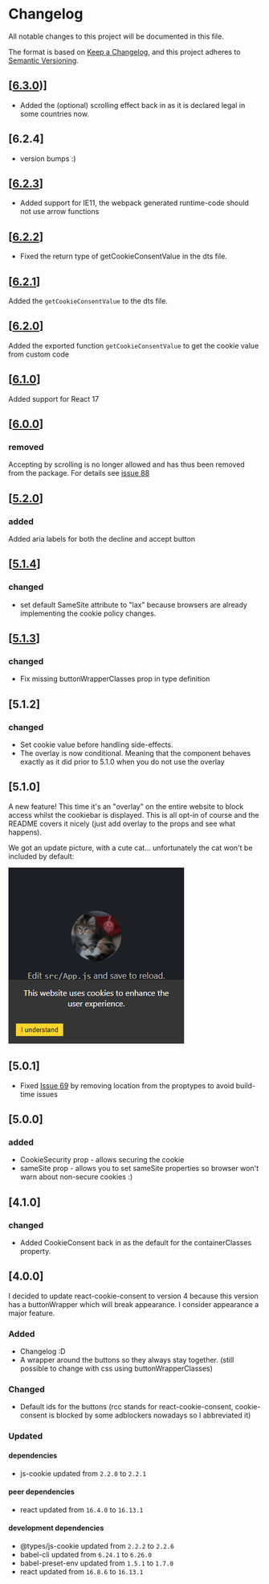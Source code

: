 # Changelog

All notable changes to this project will be documented in this file.

The format is based on [Keep a Changelog](https://keepachangelog.com/en/1.0.0/),
and this project adheres to [Semantic Versioning](https://semver.org/spec/v2.0.0.html).

## [[6.3.0](https://github.com/Mastermindzh/react-cookie-consent/releases/tag/6.2.3))]

- Added the (optional) scrolling effect back in as it is declared legal in some countries now.

## [6.2.4]

- version bumps :)

## [[6.2.3](https://github.com/Mastermindzh/react-cookie-consent/releases/tag/6.2.3)]

- Added support for IE11, the webpack generated runtime-code should not use arrow functions

## [[6.2.2](https://github.com/Mastermindzh/react-cookie-consent/releases/tag/6.2.2)]

- Fixed the return type of getCookieConsentValue in the dts file.

## [[6.2.1](https://github.com/Mastermindzh/react-cookie-consent/releases/tag/6.2.1)]

Added the `getCookieConsentValue` to the dts file.

## [[6.2.0](https://github.com/Mastermindzh/react-cookie-consent/releases/tag/6.2.0)]

Added the exported function `getCookieConsentValue` to get the cookie value from custom code

## [[6.1.0](https://github.com/Mastermindzh/react-cookie-consent/releases/tag/6.1.0)]

Added support for React 17

## [[6.0.0](https://github.com/Mastermindzh/react-cookie-consent/releases/tag/6.0.0)]

### removed

Accepting by scrolling is no longer allowed and has thus been removed from the package.
For details see [issue 88](https://github.com/Mastermindzh/react-cookie-consent/issues/88)

## [[5.2.0](https://github.com/Mastermindzh/react-cookie-consent/releases/tag/5.2.0)]

### added

Added aria labels for both the decline and accept button

## [[5.1.4](https://github.com/Mastermindzh/react-cookie-consent/releases/tag/5.1.4)]

### changed

- set default SameSite attribute to "lax" because browsers are already implementing the cookie policy changes.

## [[5.1.3](https://github.com/Mastermindzh/react-cookie-consent/releases/tag/5.1.3)]

### changed

- Fix missing buttonWrapperClasses prop in type definition

## [5.1.2]

### changed

- Set cookie value before handling side-effects.
- The overlay is now conditional. Meaning that the component behaves exactly as it did prior to 5.1.0 when you do not use the overlay

## [5.1.0]

A new feature! This time it's an "overlay" on the entire website to block access whilst the cookiebar is displayed.
This is all opt-in of course and the README covers it nicely (just add overlay to the props and see what happens).

We got an update picture, with a cute cat... unfortunately the cat won't be included by default:

![overlay example image](https://github.com/Mastermindzh/react-cookie-consent/blob/master/images/overlay.png?raw=true)

## [5.0.1]

- Fixed [Issue
  69](https://github.com/Mastermindzh/react-cookie-consent/issues/69) by
  removing location from the proptypes to avoid build-time issues

## [5.0.0]

### added

- CookieSecurity prop - allows securing the cookie
- sameSite prop - allows you to set sameSite properties so browser won't warn
  about non-secure cookies :)

## [4.1.0]

### changed

- Added CookieConsent back in as the default for the containerClasses property.

## [4.0.0]

I decided to update react-cookie-consent to version 4 because this version has a
buttonWrapper which will break appearance. I consider appearance a major feature.

### Added

- Changelog :D
- A wrapper around the buttons so they always stay together. (still possible to
  change with css using buttonWrapperClasses)

### Changed

- Default ids for the buttons (rcc stands for react-cookie-consent,
  cookie-consent is blocked by some adblockers nowadays so I abbreviated it)

### Updated

#### dependencies

- js-cookie updated from `2.2.0` to `2.2.1`

#### peer dependencies

- react updated from `16.4.0` to `16.13.1`

#### development dependencies

- @types/js-cookie updated from `2.2.2` to `2.2.6`
- babel-cli updated from `6.24.1` to `6.26.0`
- babel-preset-env updated from `1.5.1` to `1.7.0`
- react updated from `16.8.6` to `16.13.1`
